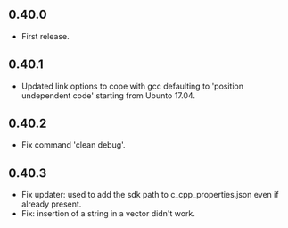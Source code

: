 
## 0.40.0
* First release.

## 0.40.1
* Updated link options to cope with gcc defaulting to 'position undependent code' starting from Ubunto 17.04.

## 0.40.2
* Fix command 'clean debug'.

## 0.40.3
* Fix updater: used to add the sdk path to c_cpp_properties.json even if already present.
* Fix: insertion of a string in a vector didn't work.
